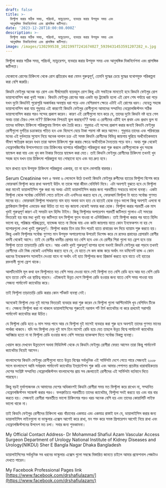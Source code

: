 ```yaml
---
draft: false
title: >-
  ফিস্টুলা করার সঠিক সময়, পরিচর্যা, ম্যাচুরেশন, ব্যবহার করার উপযুক্ত সময় এবং
  আনুষঙ্গিক দিকনির্দেশনা এবং প্রাসঙ্গিক জটিলতা। 
date: '2023-12-28T18:00:00.000Z'
description: >-
  ফিস্টুলা করার সঠিক সময়, পরিচর্যা, ম্যাচুরেশন, ব্যবহার করার উপযুক্ত সময় এবং
  আনুষঙ্গিক দিকনির্দেশনা এবং প্রাসঙ্গিক জটিলতা। 
image: /images/130299538_10219977241674027_5939431453591207282_n.jpg
---
```



ফিস্টুলা করার সঠিক সময়, পরিচর্যা, ম্যাচুরেশন, ব্যবহার করার উপযুক্ত সময় এবং আনুষঙ্গিক দিকনির্দেশনা এবং প্রাসঙ্গিক জটিলতা।

যেকোনো রোগের চিকিৎসা থেকে রোগ প্রতিরোধ করা যেমন গুরুত্বপূর্ণ, তেমনি যুদ্ধের চেয়ে যুদ্ধের যথোপযুক্ত পরিকল্পনা করা বেশি জরুরি।

কিডনি ফেইলুর অনেক বড় রোগ এবং দীর্ঘমেয়াদি ব্যয়বহুল রোগ কিন্তু এটা সবাইকে মানতেই হবে কিডনি ফেইলুর রোগ ডায়াগনোসিস করা খুবই সহজ।
কিডনি ফেইলুর রোগের আর একটা বড় ট্রাজেডি হলো এই রোগ শেষ পর্যায়ে ধরা পড়ে যখন দুটো কিডনিই পুরোপুরি অকার্যকর অবস্থায় ধরা পড়ে  এবং বেশিরভাগ ক্ষেত্রে এটাই এই রোগের ধরন।
যেহেতু সহজে ডায়াগনোসিস করা যায় শুধুমাত্র এই কারণেই কিডনি ফেইলুর রোগীগুলো
আমাদের সম্মানিত নেফ্রোলজিস্টগন সঠিক  ডায়াগনোসিস করার পরও সন্দেহ প্রকাশ করেন।
কারণ এই রোগীগুলো মনে করে যে, তাদের দুটো কিডনি নষ্ট হয়ে গেল অথচ তারা টেরও পেল না??
চিকিৎসক নিশ্চয়ই ভুল করছেন??
অথচ এ রোগীদের এটিই হল প্রথম এবং প্রধান ভুল যা তাদের ভবিষ্যৎ চিকিৎসা পরিকল্পনায় বিশাল খাদ তৈরি করে।
শুধুমাত্র এই সন্দেহ প্রকাশ করার জন্যই কিডনি ফেইলুর রোগীগুলো দুর্গতির চক্রাকারে পতিত হন এবং বিদেশে যেয়ে টাকা পয়সা নষ্ট করে আসেন।
শুধুমাত্র তাদের এবং পরিবারের মনের এই দুর্বলতার সুযোগ নিয়ে অনেক দালাল চক্র এই সমস্ত কিডনি রোগীদের বিভিন্ন জায়গায় ঘুরিয়ে অর্থনৈতিকভাবে ভীষণ ক্ষতিগ্রস্ত করেন যখন তারা আসল চিকিৎসা শুরু করার ক্ষেত্রে অর্থনৈতিক দৈন্যতায় পড়ে যান।
অথচ শুরু থেকেই নেফ্রোলজিস্টের উপদেশমতো তার চিকিৎসার ব্যাপারে পরিকল্পিত পরিকল্পনা করা শুরু করলে রোগীগুলোকে খুব সহজে হ্যান্ডেল করা যায় এবং খুব কম টাকার ভিতরে হ্যান্ডেল করা যেত।
তাই কিডনি ফেইলুর রোগীদের চিকিৎসা তখনই খুব সহজ হবে যখন তার চিকিৎসা পরিকল্পনা যত গোছানো হবে এবং যত দ্রুত হবে।

মনে রাখতে হবে উপযুক্ত চিকিৎসা পরিকল্পনা একবার, তা না হলে ভোগান্তি বারবার।

Serum Creatinine যখন ৫ অথবা ৬ লেভেলে উঠে তখনই কিডনি ফেইলুর রুগীদের হাতের ফিস্টুলা বিশেষ করে ফোরআর্ম ফিস্টুলা করে রাখা অবশ্যই উচিৎ যা তাকে সারা জীবন বেনিফিট দিবে।
এটা অবশ্যই বুঝতে হবে যে ফিস্টুলা করা মানেই ডায়ালাইসিস শুরু করা নয় অথচ এটাই  ডায়ালাইসিস করার জন্য পরবর্তীতে সবচেয়ে ভালো ব্যবস্থা।
একটা ফিস্টুলা থেকে সর্বোচ্চ বেনিফিট পেতে চাইলে এটা এনসিওর করতে হবে যে, ফোরআর্ম ফিস্টুলা টা যাতে সর্বোচ্চ গুণগত মানের হয়।
ফোরআর্ম ফিস্টুলা সাধারণত বাম হাত অথবা ডান হাত যে হাতেই হোক তবুও ভালো কিন্তু অবশ্যই এলবো বা ব্র্যাকিয়াল ফিস্টুলা এভয়েড করা উচিত তা যত বড় জায়গা থেকেই অফার করা হোক।
ফিস্টুলা করার পরবর্তী এক মাস খুবই গুরুত্বপূর্ণ কারণ এই সময়টা হল হিলিং টাইম।
কিন্তু ফিস্টুলার অপারেশন পরবর্তী জটিলতা গুলোও এই সময়ের ভিতরেই হয় যার মধ্য খুবই বড় জটিলতা হল ফিস্টুলা ফুলে যাওয়া বা এনিউরিজম।
তাই ফিস্টুলা করার পর যাতে হিলিং ভালো হয়, পরিষ্কার পরিচ্ছন্নতা, ব্যান্ডেজ যাতে না ভিজে যায় এবং কাটা জায়গায় যাতে কোন ইনফেকশন না হয় সে ব্যাপারগুলো দেখা খুবই গুরুত্বপূর্ণ।
ফিস্টুলা করার তিন চার দিন পরেই হাতে রাবারের  বল দিয়ে ব্যায়াম শুরু করতে হয়।
কিন্তু একটা ফিস্টুলার সর্বোচ্চ গুণগত মান উপযুক্ত অপারেশনের উপরেই ডিপেন্ড করে যে রক্তের প্রবাহের প্রেসারটা রোগীর ধমনী থেকেই আসে।
তাই যে রোগীর ধমনীর প্রেসার যত বেশি হবে এবং যে রোগীর শিরা গুলো যত ফ্রেশ হবে তার ফিস্টুলা ততো তাড়াতাড়ি রেডি হবে।
আর একটা খুবই গুরুত্বপূর্ণ ব্যাপার হলো যখনই কিডনি ফেইলুর ধরা পড়বে তখনই রোগীদের এটা নিজ থেকেই এনসিউর করতে হবে যে, যে হাতে সে কম কাজ করে অর্থাৎ নন ডমিনেন্ট হ্যান্ড এ কোন ধরনের ইনজেকশন স্যালাইন দেওয়া যাবে না অর্থাৎ ওই হাত ফিস্টুলার জন্য প্রিজার্ভ করতে হবে যাতে ওই হাতের রক্তনালী গুলো ফ্রেশ থাকে।

আলটিমেটলি মূল কথা হল ফিস্টুলাতে যত বেশি সময় দেওয়া যাবে সেই ফিস্টুলা তত বেশি রেডি হবে আর যত বেশি রেডি হবে ততো বেশি এর স্থায়িত্ব বাড়বে।
এইজন্যই উন্নত দেশে ফিস্টুলা রেডি হওয়ার জন্য যাতে বেশি সময় পাওয়া যায় সেজন্য পার্মানেন্ট ক্যাথেটার করে।

তাই ফিস্টুলা তাড়াতাড়ি রেডি করার কোন শর্টকাট ব্যবস্থা নেই।

অনেকেই ফিস্টুলা দেড় দুই মাসের ভিতরেই ব্যবহার করা শুরু করেন যে ফিস্টুলা গুলো আল্টিমেটলি খুব বেশিদিন টিকে না।
সেজন্য ফিস্টুলা করা না থাকলে  ডায়ালাইসিসের শুরুতেই নরমাল শর্ট টার্ম ক্যাথেটার না করে প্রথমেই সরাসরি পার্মানেন্ট ক্যাথেটার করা উচিত।

যে ফিস্টুলা রেডি হতে ৬ মাস সময় পাবে আর যে ফিস্টুলা দুই মাসেই ব্যবহার করা শুরু হবে অবশ্যই তাদের গুণগত মানের পার্থক্য থাকবে।
যদি সব ফিস্টুলা দেড় দুই মাস তিন মাসেই রেডি হয়ে যেত তাহলে উন্নত বিশ্বে পার্মানেন্ট ক্যাথেটার আবিষ্কার হতো না যা ফিস্টুলা রেডি হওয়ার জন্য বেশি সময়ের ব্যাকআপ দিতে সর্বোচ্চ বিকল্প ব্যবস্থা।

খেয়াল করে দেখবেন উন্নতদেশ অথবা মিডিলিস্ট থেকে যে কিডনি ফেইলুর রোগীরা ফেরত আসেন তারা কিন্তু পার্মানেন্ট ক্যাথেটার নিয়েই আসেন।

বাংলাদেশের কিডনি ফেইলুর রোগীগুলো যাতে উন্নত বিশ্বের সর্বাধুনিক এই সার্ভিসটা দেশে পেতে পারে সেজন্যই ২০০৮ সালে বাংলাদেশে আমি সর্বপ্রথম পার্মানেন্ট ক্যাথেটার ইমপ্লান্টেশন শুরু করি এবং আমার পেশাগত প্রচেষ্টার ধারাবাহিকতায় দেশের সংশ্লিষ্ট সম্মানিত নেফ্রোলজিস্টগন বাংলাদেশের প্রায় সব জেলাতেই রোগীদের এই সার্ভিসটা বর্তমানে দিতে পারছেন।

কিন্তু বড়ই দুর্ভাগ্যজনক যে আমাদের দেশের অধিকাংশই কিডনি রোগীরা সময় মত ফিস্টুলা  করে রাখেন না, সম্মানিত নেফ্রোলজিস্টগন সাজেস্ট করার পরও।
ফলশ্রুতিতে পরবর্তীতে তাদের ক্যাথেটার, ফিস্টুলা সবই করতে হয় এবং বার বার করতে হয়।
সেজন্যই রোগীরা পরবর্তীতে ভালো চিকিৎসার পরও খরচ অনেক বেশি হয় এবং তাদের কোয়ালিটি লাইফ ভালো থাকে না।

তাই কিডনি ফেইলুর রোগীদের চিকিৎসা খরচ বাঁচানোর একমাত্র এবং একমাত্র রাস্তাই হল যে, ডায়ালাইসিস করার জন্য ডায়ালাইসিস লাইনগুলো বা ভাস্কুলার এক্সেস আগেই করে রাখা, মন শক্ত করে সমস্ত প্রিপারেশন আগেই নিয়ে রাখা এবং নেফ্রোলজিস্টগনের উপদেশ মত চলা।
সবার জন্য শুভকামনা।

My Official Contact Address-
Dr Mohammad Shafiul Azam
Vascular Access Surgeon
Department of Urology
National Institute of Kidney
Diseases and Urology(NIKDU)
Sher E Bangla Nagar
Dhaka
Bangladesh

ডায়ালাইসিসের সর্বাধুনিক সব ধরনের ভাস্কুলার এক্সেস গুলো সম্বন্ধে বিস্তারিত জানতে চাইলে আমার প্রফেশনাল  পেজটাও দেখতে পারেন।

My Facebook Professional Pages link [https://www.facebook.com/drshafiulazam/](https://www.facebook.com/drshafiulazam/)
